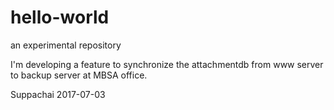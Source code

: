 # hello-world
an experimental repository

I'm developing a feature to synchronize the attachmentdb from www server to backup server at MBSA office.

Suppachai
2017-07-03
